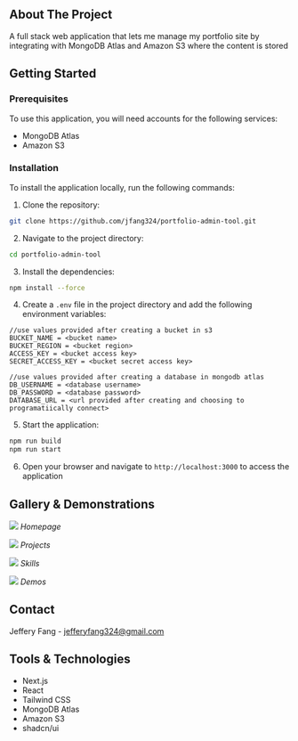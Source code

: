 ## About The Project

A full stack web application that lets me manage my portfolio site by integrating with MongoDB Atlas and Amazon S3 where the content is stored

## Getting Started

### Prerequisites

To use this application, you will need accounts for the following services:

-   MongoDB Atlas
-   Amazon S3

### Installation

To install the application locally, run the following commands:

1. Clone the repository:

```sh
git clone https://github.com/jfang324/portfolio-admin-tool.git
```

2. Navigate to the project directory:

```sh
cd portfolio-admin-tool
```

3. Install the dependencies:

```sh
npm install --force
```

4. Create a `.env` file in the project directory and add the following environment variables:

```env
//use values provided after creating a bucket in s3
BUCKET_NAME = <bucket name>
BUCKET_REGION = <bucket region>
ACCESS_KEY = <bucket access key>
SECRET_ACCESS_KEY = <bucket secret access key>

//use values provided after creating a database in mongodb atlas
DB_USERNAME = <database username>
DB_PASSWORD = <database password>
DATABASE_URL = <url provided after creating and choosing to programatiically connect>
```

5. Start the application:

```sh
npm run build
npm run start
```

6. Open your browser and navigate to `http://localhost:3000` to access the application

## Gallery & Demonstrations

<img src='https://github.com/user-attachments/assets/33e5924e-8182-4585-8157-f8c5a3f8c2c4'> </img>
_Homepage_

<img src='https://github.com/user-attachments/assets/455e8741-135a-4279-8015-91f08dd56882'> </img>
_Projects_

<img src='https://github.com/user-attachments/assets/70763da3-6860-4fcd-8e4d-aeea86be5fe5'> </img>
_Skills_

<img src='https://github.com/user-attachments/assets/bc2233f6-4da7-4d27-8eed-76e9bc90da61'> </img>
_Demos_

## Contact

Jeffery Fang - [jefferyfang324@gmail.com](mailto:jefferyfang324@gmail.com)

## Tools & Technologies

-   Next.js
-   React
-   Tailwind CSS
-   MongoDB Atlas
-   Amazon S3
-   shadcn/ui
